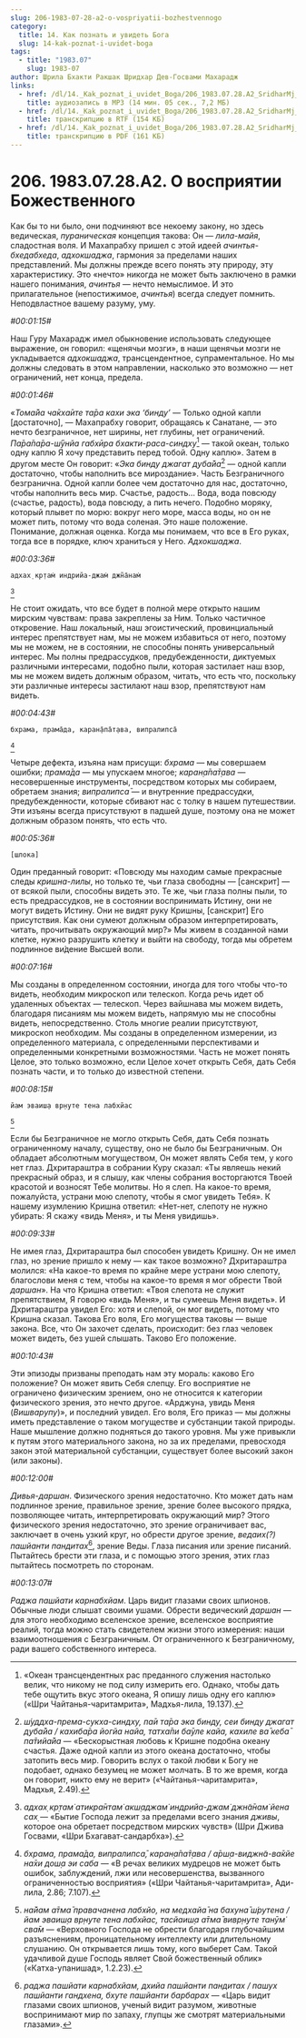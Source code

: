 ```yaml
---
slug: 206-1983-07-28-a2-o-vospriyatii-bozhestvennogo
category:
  title: 14. Как познать и увидеть Бога
  slug: 14-kak-poznat-i-uvidet-boga
tags:
  - title: "1983.07"
    slug: 1983-07
author: Шрила Бхакти Ракшак Шридхар Дев-Госвами Махарадж
links:
  - href: /dl/14._Kak_poznat_i_uvidet_Boga/206_1983.07.28.A2_SridharMj_O_vospriyatii_Bojestvennogo.mp3
    title: аудиозапись в MP3 (14 мин. 05 сек., 7,2 МБ)
  - href: /dl/14._Kak_poznat_i_uvidet_Boga/206_1983.07.28.A2_SridharMj_O_vospriyatii_Bojestvennogo.rtf
    title: транскрипцию в RTF (154 КБ)
  - href: /dl/14._Kak_poznat_i_uvidet_Boga/206_1983.07.28.A2_SridharMj_O_vospriyatii_Bojestvennogo.pdf
    title: транскрипцию в PDF (161 КБ)
---
```


# 206. 1983.07.28.A2. О восприятии Божественного

Как бы то ни было, они подчиняют все некоему закону, но здесь ведическая, *пураническая* концепция такова: Он — *лила-майя*, сладостная воля. И Махапрабху пришел с этой идеей *ачинтья-бхедабхеда*, *адхокшаджа*, гармония за пределами наших представлений. Мы должны прежде всего понять эту природу, эту характеристику. Это «нечто» никогда не может быть заключено в рамки нашего понимания, *ачинтья* — нечто немыслимое. И это прилагательное (непостижимое, *ачинтья*) всегда следует помнить. Неподвластное вашему разуму, уму.

*#00:01:15#*

Наш Гуру Махарадж имел обыкновение использовать следующее выражение, он говорил: «щенячьи мозги», в наши щенячьи мозги не укладывается *адхокшаджа*, трансцендентное, супраментальное. Но мы должны следовать в этом направлении, насколько это возможно — нет ограничений, нет конца, предела.

*#00:01:46#*

«*Тома̄йа ча̄кха̄ите та̄ра кахи эка ‘бинду’* — Только одной капли [достаточно], — Махапрабху говорит, обращаясь к Санатане, — это нечто безграничное, нет ширины, нет глубины, нет ограничений. *Па̄ра̄па̄ра-ш́ӯнйа габхӣра бхакти-раса-синдху*[^_ftn1] — такой океан, только одну каплю Я хочу представить перед тобой. Одну каплю». Затем в другом месте Он говорит: «*Эка бинду джагат д̣уба̄йа*[^_ftn2] — одной капли достаточно, чтобы наполнить все мироздание». Часть Безграничного безгранична. Одной капли более чем достаточно для нас, достаточно, чтобы наполнить весь мир. Счастье, радость… Вода, вода повсюду (счастье, радость), вода повсюду, а пить нечего. Подобно моряку, который плывет по морю: вокруг него море, масса воды, но он не может пить, потому что вода соленая. Это наше положение. Понимание, должная оценка. Когда мы понимаем, что все в Его руках, тогда все в порядке, ключ храниться у Него. *Адхокшаджа*.

*#00:03:36#*

    адхах̣ кр̣там̇ индрийа-джам̇ джн̃а̄нам̇
[^_ftn3]

Не стоит ожидать, что все будет в полной мере открыто нашим мирским чувствам: права закреплены за Ним. Только частичное откровение. Наш локальный, наш эгоистический, провинциальный интерес препятствует нам, мы не можем избавиться от него, поэтому мы не можем, не в состоянии, не способны понять универсальный интерес. Мы полны предрассудков, предубежденности, диктуемых различными интересами, подобно пыли, которая застилает наш взор, мы не можем видеть должным образом, читать, что есть что, поскольку эти различные интересы застилают наш взор, препятствуют нам видеть.

*#00:04:43#*

    бхрама, прама̄да, каран̣а̄па̄т̣ава, випралипса̄
[^_ftn4]

Четыре дефекта, изъяна нам присущи: *бхрама* — мы совершаем ошибки; *прама̄да* — мы упускаем многое; *каран̣а̄па̄т̣ава* — несовершенные инструменты, посредством которых мы собираем, обретаем знания; *випралипса̄* — и внутренние предрассудки, предубежденности, которые сбивают нас с толку в нашем путешествии. Эти изъяны всегда присутствуют в падшей душе, поэтому она не может должным образом понять, что есть что.

*#00:05:36#*

    [шлока]

Один преданный говорит: «Повсюду мы находим самые прекрасные следы *кришна-лилы*, но только те, чьи глаза свободны — [санскрит] — от всякой пыли, способны видеть это. Те же, чьи глаза полны пыли, то есть предрассудков, не в состоянии воспринимать Истину, они не могут видеть Истину. Они не видят руку Кришны, [санскрит] Его присутствия. Как они сумеют должным образом интерпретировать, читать, прочитывать окружающий мир?» Мы живем в созданной нами клетке, нужно разрушить клетку и выйти на свободу, тогда мы обретем подлинное ви́дение Высшей воли.

*#00:07:16#*

Мы созданы в определенном состоянии, иногда для того чтобы что-то видеть, необходим микроскоп или телескоп. Когда речь идет об удаленных объектах — телескоп. Через вайшнава мы можем видеть, благодаря писаниям мы можем видеть, напрямую мы не способны видеть, непосредственно. Столь многие реалии присутствуют, микроскоп необходим. Мы созданы в определенном измерении, из определенного материала, с определенными перспективами и определенными конкретными возможностями. Часть не может понять Целое, это только возможно, если Целое хочет открыть Себя, дать Себя познать части, и то только до известной степени.

*#00:08:15#*

    йам эваиш̣а вр̣н̣уте тена лабхйас
[^_ftn5]

Если бы Безграничное не могло открыть Себя, дать Себя познать ограниченному началу, существу, оно не было бы Безграничным. Он обладает абсолютным могуществом, Он может являть Себя тем, у кого нет глаз. Дхритараштра в собрании Куру сказал: «Ты являешь некий прекрасный образ, и я слышу, как члены собрания восторгаются Твоей красотой и возносят Тебе молитвы. Но я слеп. На какое-то время, пожалуйста, устрани мою слепоту, чтобы я смог увидеть Тебя». К нашему изумлению Кришна ответил: «Нет-нет, слепоту не нужно убирать: Я скажу «видь Меня», и ты Меня увидишь».

*#00:09:33#*

Не имея глаз, Дхритараштра был способен увидеть Кришну. Он не имел глаз, но зрение пришло к нему — как такое возможно? Дхритараштра молился: «На какое-то время по крайне мере устрани мою слепоту, благослови меня с тем, чтобы на какое-то время я мог обрести Твой *даршан*». На что Кришна ответил: «Твоя слепота не служит препятствием, Я говорю «видь Меня», и ты сумеешь Меня видеть». И Дхритараштра увидел Его: хотя и слепой, он мог видеть, потому что Кришна сказал. Такова Его воля, Его могущества таковы — выше закона. Все, что Он захочет сделать, происходит: без глаз человек может видеть, без ушей слышать. Таково Его положение.

*#00:10:43#*

Эти эпизоды призваны преподать нам эту мораль: каково Его положение? Он может явить Себя слепцу. Его восприятие не ограничено физическим зрением, оно не относится к категории физического зрения, это нечто другое. «Арджуна, увидь Меня (*Вишварупу*)», и последний увидел. Его воля, Его приказ — мы должны иметь представление о таком могуществе и субстанции такой природы. Наше мышление должно подняться до такого уровня. Мы уже привыкли к путям этого материального закона, но за их пределами, превосходя закон этой материальной субстанции, существует более высокий закон (или законы).

*#00:12:00#*

*Дивья-даршан*. Физического зрения недостаточно. Кто может дать нам подлинное зрение, правильное зрение, зрение более высокого прядка, позволяющее читать, интерпретировать окружающий мир? Этого физического зрения недостаточно, это зрение ограничивает вас, заключает в очень узкий круг, но обрести другое зрение, *ведаих(?) пашйанти пандитах*[^_ftn6], зрение Веды. Глаза писания или зрение писаний. Пытайтесь брести эти глаза, и с помощью этого зрения, этих глаз пытайтесь посмотреть по сторонам.

*#00:13:07#*

*Раджа пашйати карнабхйам*. Царь видит глазами своих шпионов. Обычные люди слышат своими ушами. Обрести ведический *даршан* — для этого необходимо вселенское зрение, вселенское восприятие реалий, тогда можно стать свидетелем жизни этого измерения: наши взаимоотношения с Безграничным. От ограниченного к Безграничному, ради вашего собственного интереса.



[^_ftn1]: «Океан трансцендентных рас преданного служения настолько велик, что никому не под силу измерить его. Однако, чтобы дать тебе ощутить вкус этого океана, Я опишу лишь одну его каплю» («Шри Чайтанья-чаритамрита», Мадхья-лила, 19.137).

[^_ftn2]: *ш́уддха-према-сукха-синдху, па̄и та̄ра эка бинду, сеи бинду джагат д̣уба̄йа / кахиба̄ра йогйа найа, татха̄пи ба̄уле кайа, кахиле ва̄ кеба̄ па̄тийа̄йа* — «Бескорыстная любовь к Кришне подобна океану счастья. Даже одной капли из этого океана достаточно, чтобы затопить весь мир. Говорить вслух о такой любви к Богу не подобает, однако безумец не может молчать. В то же время, когда он говорит, никто ему не верит» («Чайтанья-чаритамрита», Мадхья, 2.49).

[^_ftn3]: *адхах̣ кр̣там̇ атикра̄нтам̇ акш̣аджам̇ индрийа-джам̇ джн̃а̄нам̇ йена сах̣* — «Бытие Господа лежит за пределами всего знания *дживы*, которое она обретает посредством мирских чувств» (Шри Джива Госвами, «Шри Бхагават-сандарбха»).

[^_ftn4]: *бхрама, прама̄да, випралипса̄, каран̣а̄па̄т̣ава / а̄рш̣а-виджн̃а-ва̄кйе на̄хи дош̣а эи саба* — «В речах великих мудрецов не может быть ошибок, заблуждений, лжи или несовершенства, вызванного ограниченностью восприятия» («Шри Чайтанья-чаритамрита», Ади-лила, 2.86; 7.107).

[^_ftn5]: *на̄йам а̄тма̄ правачанена лабхйо, на медхайа̄ на бахуна̄ ш́рутена / йам эваиш̣а вр̣н̣уте тена лабхйас, тасйаиш̣а а̄тма̄ вивр̣н̣уте танӯм̇ сва̄м* — «Верховного Господа не обрести благодаря глубочайшим разъяснениям, проницательному интеллекту или длительному слушанию. Он открывается лишь тому, кого выберет Сам. Такой удачливой душе Господь являет Свой божественный облик» («Катха-упанишад», 1.2.23).

[^_ftn6]: *раджа пашйати карнабхйам, дхийа пашйанти пандитах / пашух пашйанти гандхена, бхуте пашйанти барбарах* — «Царь видит глазами своих шпионов, ученый видит разумом, животные воспринимают мир по запаху, глупцы же смотрят материальными глазами».

